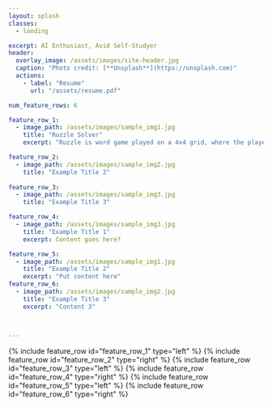 ```yaml
---
layout: splash
classes:
  - landing

excerpt: AI Enthusiast, Avid Self-Studyer
header:
  overlay_image: /assets/images/site-header.jpg
  caption: "Photo credit: [**Unsplash**](https://unsplash.com)"
  actions:
    - label: "Resume"
      url: "/assets/resume.pdf"

num_feature_rows: 6

feature_row_1:
  - image_path: /assets/images/sample_img1.jpg
    title: "Ruzzle Solver"
    excerpt: "Ruzzle is word game played on a 4x4 grid, where the player must attempt to find words to gain the maximum number of points possible in a fixed amount of time. Each letter has a value, and modifiers like double letter and triple word change scores of certain words. This script finds all possible words in a board, and sorts by score. At the bare minimum, the user can provide manual input of the board with or without modifiers like DL and TW, and it will find all words in the board. With pytesseract, the program can use OCR to grab the letters from the board one at a time (this will require some experimentation since we most likely have phone screens with different resolutions). If the user is too lazy to input the words by themselves, this script can also output a list of coordinates for use with AutoInput and Tasker. If the user's android is rooted, adb shell sendevent commands can also be used to autoswipe with better accuracy and speed. These adb shell commands should also work from a computer linked to the phone, and in that case shouldn't require root."

feature_row_2:
  - image_path: /assets/images/sample_img2.jpg
    title: "Example Title 2"
  
feature_row_3:
  - image_path: /assets/images/sample_img3.jpg
    title: "Example Title 3"

feature_row_4:
  - image_path: /assets/images/sample_img3.jpg
    title: "Example Title 1"
    excerpt: Content goes here?

feature_row_5:
  - image_path: /assets/images/sample_img1.jpg
    title: "Example Title 2"
    excerpt: "Put content here"
feature_row_6:
  - image_path: /assets/images/sample_img2.jpg
    title: "Example Title 3"
    excerpt: "Content 3"



---
```

{% include feature_row id="feature_row_1" type="left" %}
{% include feature_row id="feature_row_2" type="right" %}
{% include feature_row id="feature_row_3" type="left" %}
{% include feature_row id="feature_row_4" type="right" %}
{% include feature_row id="feature_row_5" type="left" %}
{% include feature_row id="feature_row_6" type="right" %}